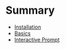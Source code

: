 # Summary

* [Installation](installation.md)
* [Basics](basics.md)
* [Interactive Prompt](interactive_prompt.md)
